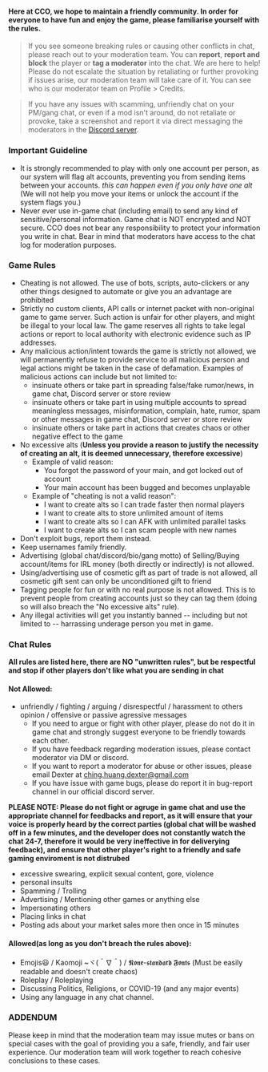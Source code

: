

#### Here at CCO, we hope to maintain a friendly community. In order for everyone to have fun and enjoy the game, please familiarise yourself with the rules. 

> If you see someone breaking rules or causing other conflicts in chat, please reach out to your moderation team. You can **report**, **report and block** the player or **tag a moderator** into the chat. We are here to help! Please do not escalate the situation by retaliating or further provoking if issues arise, our moderation team will take care of it. You can see who is our moderator team on Profile > Credits. 

> If you have any issues with scamming, unfriendly chat on your PM/gang chat, or even if a mod isn't around, do not retaliate or provoke, take a screenshot and report it via direct messaging the moderators in the [Discord server](https://discord.gg/JREx8xz). 

### Important Guideline
* It is strongly recommended to play with only one account per person, as our system will flag alt accounts, preventing you from sending items between your accounts. *this can happen even if you only have one alt* (We will not help you move your items or unlock the account if the system flags you.)
* Never ever use in-game chat (including email) to send any kind of sensitive/personal information. Game chat is NOT encrypted and NOT secure. CCO does not bear any responsibility to protect your information you write in chat. Bear in mind that moderators have access to the chat log for moderation purposes. 

### Game Rules
* Cheating is not allowed. The use of bots, scripts, auto-clickers or any other things designed to automate or give you an advantage are prohibited
* Strictly no custom clients, API calls or internet packet with non-original game to game server. Such action is unfair for other players, and might be illegal to your local law. The game reserves all rights to take legal actions or report to local authority with electronic evidence such as IP addresses.
* Any malicious action/intent towards the game is strictly not allowed, we will permanently refuse to provide service to all malicious person and legal actions might be taken in the case of defamation. Examples of malicious actions can include but not limited to: 
   * insinuate others or take part in spreading false/fake rumor/news, in game chat, Discord server or store review
   * insinuate others or take part in using multiple accounts to spread meaningless messages, misinformation, complain, hate, rumor, spam or other messages in game chat, Discord server or store review
   * insinuate others or take part in actions that creates chaos or other negative effect to the game
* No excessive alts (**Unless you provide a reason to justify the necessity of creating an alt, it is deemed unnecessary, therefore excessive**) 
    * Example of valid reason:
      * You forgot the password of your main, and got locked out of account
      * Your main account has been bugged and becomes unplayable
    * Example of "cheating is not a valid reason":  
      * I want to create alts so I can trade faster then normal players
      * I want to create alts to store unlimited amount of items
      * I want to create alts so I can AFK with unlimited parallel tasks
      * I want to create alts so I can scam people with new names
* Don't exploit bugs, report them instead.
* Keep usernames family friendly.
* Advertising (global chat/discord/bio/gang motto) of Selling/Buying account/items for IRL money (both directly or indirectly) is not allowed.
* Using/advertising use of cosmetic gift as part of trade is not allowed, all cosmetic gift sent can only be unconditioned gift to friend
* Tagging people for fun or with no real purpose is not allowed. This is to prevent people from creating accounts just so they can tag them (doing so will also breach the "No excessive alts" rule).
* Any illegal activities will get you instantly banned -- including but not limited to -- harrassing underage person you met in game.

### Chat Rules
**All rules are listed here, there are NO "unwritten rules", but be respectful and stop if other players don't like what you are sending in chat**
#### Not Allowed: 
* unfriendly / fighting / arguing / disrespectful / harassment to others opinion / offensive or passive agressive messages
  * If you need to argue or fight with other player, please do not do it in game chat and strongly suggest everyone to be friendly towards each other. 
  * If you have feedback regarding moderation issues, please contact moderator via DM or discord.
  * If you want to report a moderator for abuse or other issues, please email Dexter at ching.huang.dexter@gmail.com
  * If you have issue with game bugs, please do report it in bug-report channel in our official discord server.

**PLEASE NOTE: Please do not fight or agruge in game chat and use the appropriate channel for feedbacks and report, as it will ensure that your voice is properly heard by the correct parties (global chat will be washed off in a few minutes, and the developer does not constantly watch the chat 24-7, therefore it would be very ineffective in for deliverying feedback), and ensure that other player's right to a friendly and safe gaming enviroment is not distrubed**
* excessive swearing, explicit sexual content, gore, violence
* personal insults
* Spamming / Trolling 
* Advertising / Mentioning other games or anything else
* Impersonating others  
* Placing links in chat
* Posting ads about your market sales more then once in 15 minutes

#### Allowed(as long as you don't breach the rules above):
* Emojis😃 / Kaomoji ~ヾ(＾∇＾) / 𝕹𝖔𝖓𝖊-𝖘𝖙𝖆𝖓𝖉𝖆𝖗𝖉 𝕱𝖔𝖓𝖙𝖘 (Must be easily readable and doesn't create chaos)
* Roleplay / Roleplaying
* Discussing Politics, Religions, or COVID-19 (and any major events)
* Using any language in any chat channel.

### ADDENDUM
Please keep in mind that the moderation team may issue mutes or bans on special cases with the goal of providing you a safe, friendly, and fair user experience. Our moderation team will work together to reach cohesive conclusions to these cases.
